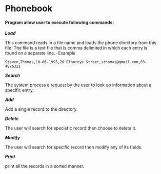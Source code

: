 # Phonebook

#### Program allow user to execute following commands:

***Load***

This command reads in a file name and loads the phone directory from this file. The file is a text file that is comma delimited in
which each entry is found on a separate line.
-Example 
```
Steven,Thomas,10-06-1995,26 Elhoreya Street,sthomas@gmail.com,03-4876321
```
***Search***

The system process a request by the user to look up information about a specific entry.

***Add***

Add a single record to the directory.

***Delete***

The user will search for speciefic record then choose to delete it.

***Modify***

The user will search for specific record then modify any of its fields.

***Print***

print all the records in a sorted manner.
